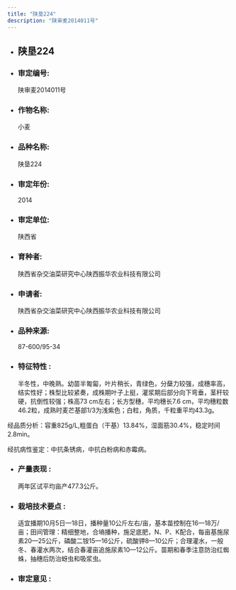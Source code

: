 ```yaml
---
title: "陕垦224"
description: "陕审麦2014011号"
---
```

* ## 陕垦224
* ###  审定编号:  
   陕审麦2014011号

*  ### 作物名称:  
   小麦

*   ###  品种名称: 
    陕垦224

*   ### 审定年份: 
    2014

*   ### 审定单位:  
    陕西省

*   ### 育种者:  
    陕西省杂交油菜研究中心陕西振华农业科技有限公司

*   ### 申请者:  
    陕西省杂交油菜研究中心陕西振华农业科技有限公司

*   ### 品种来源:  
    87-600/95-34

*   ### 特征特性 : 
    半冬性，中晚熟。幼苗半匍匐，叶片稍长，青绿色，分蘖力较强，成穗率高，结实性好；株型比较紧奏，成株期叶子上挺，灌浆期后部分向下弯垂，茎秆较硬，抗倒性较强；株高73 cm左右；长方型穗，平均穗长7.6 cm，平均穗粒数46.2粒，成熟时麦芒基部1/3为浅紫色；白粒，角质，千粒重平均43.3g。
经品质分析：容重825g/L,粗蛋白（干基）13.84%，湿面筋30.4%，稳定时间2.8min。
经抗病性鉴定：中抗条锈病，中抗白粉病和赤霉病。


*   ### 产量表现 : 
    两年区试平均亩产477.3公斤。

*   ### 栽培技术要点 : 
    适宜播期10月5日—18日，播种量10公斤左右/亩，基本苗控制在16—18万/亩；田间管理：精细整地，合墒播种，施足底肥，N、P、K配合，每亩基施尿素20—25公斤，磷酸二铵15—16公斤，硫酸钾8—10公斤；合理灌水，一般冬、春灌水两次，结合春灌亩追施尿素10—12公斤。苗期和春季注意防治红蜘蛛，抽穗后防治蚜虫和吸浆虫。

*   ### 审定意见 : 
    
